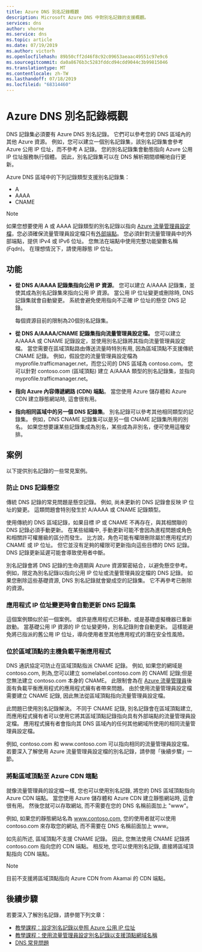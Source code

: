 ```yaml
---
title: Azure DNS 別名記錄概觀
description: Microsoft Azure DNS 中對別名記錄的支援概觀。
services: dns
author: vhorne
ms.service: dns
ms.topic: article
ms.date: 07/19/2019
ms.author: victorh
ms.openlocfilehash: 89b50cff2d46f8c92c09653aeaac49551c97e9c6
ms.sourcegitcommit: da0a8676b3c5283fddcd94cdd9044c3b99815046
ms.translationtype: MT
ms.contentlocale: zh-TW
ms.lasthandoff: 07/18/2019
ms.locfileid: "68314460"
---
```

# <a name="azure-dns-alias-records-overview"></a>Azure DNS 別名記錄概觀

DNS 記錄集必須要有 Azure DNS 別名記錄。 它們可以參考您的 DNS 區域內的其他 Azure 資源。 例如，您可以建立一個別名記錄集，該別名記錄集會參考 Azure 公用 IP 位址，而不參考 A 記錄。 您的別名記錄集會動態指向 Azure 公用 IP 位址服務執行個體。 因此，別名記錄集可以在 DNS 解析期間順暢地自行更新。

Azure DNS 區域中的下列記錄類型支援別名記錄集： 

- A
- AAAA
- CNAME

> [!NOTE]
> 如果您想要使用 A 或 AAAA 記錄類型的別名記錄以指向 [Azure 流量管理員設定檔](../traffic-manager/quickstart-create-traffic-manager-profile.md)，您必須確保流量管理員設定檔只有[外部端點](../traffic-manager/traffic-manager-endpoint-types.md#external-endpoints)。 您必須針對流量管理員中的外部端點，提供 IPv4 或 IPv6 位址。 您無法在端點中使用完整功能變數名稱 (Fqdn)。 在理想情況下，請使用靜態 IP 位址。

## <a name="capabilities"></a>功能

- **從 DNS A/AAAA 記錄集指向公用 IP 資源**。 您可以建立 A/AAAA 記錄集，並使其成為別名記錄集來指向公用 IP 資源。 當公用 IP 位址變更或刪除時, DNS 記錄集就會自動變更。 系統會避免使用指向不正確 IP 位址的懸空 DNS 記錄。

   每個資源目前的限制為20個別名記錄集。

- **從 DNS A/AAAA/CNAME 記錄集指向流量管理員設定檔。** 您可以建立 A/AAAA 或 CNAME 記錄設定，並使用別名記錄將其指向流量管理員設定檔。 當您需要在區域頂點路由傳送流量時特別有用, 因為區域頂點不支援傳統 CNAME 記錄。 例如，假設您的流量管理員設定檔為 myprofile.trafficmanager.net，而您公司的 DNS 區域為 contoso.com。 您可以針對 contoso.com (區域頂點) 建立 A/AAAA 類型的別名記錄集，並指向 myprofile.trafficmanager.net。
- **指向 Azure 內容傳遞網路 (CDN) 端點**。 當您使用 Azure 儲存體和 Azure CDN 建立靜態網站時, 這會很有用。
- **指向相同區域中的另一個 DNS 記錄集**。 別名記錄可以參考其他相同類型的記錄集。 例如，DNS CNAME 記錄集可以是另一個 CNAME 記錄集所用的別名。 如果您想要讓某些記錄集成為別名，某些成為非別名，便可使用這種安排。

## <a name="scenarios"></a>案例

以下提供別名記錄的一些常見案例。

### <a name="prevent-dangling-dns-records"></a>防止 DNS 記錄懸空

傳統 DNS 記錄的常見問題是懸空記錄。 例如, 尚未更新的 DNS 記錄會反映 IP 位址的變更。 這類問題會特別發生於 A/AAAA 或 CNAME 記錄類型。

使用傳統的 DNS 區域記錄，如果目標 IP 或 CNAME 不再存在，與其相關聯的 DNS 記錄必須手動更新。 在某些組織中, 手動更新可能不會因為進程問題或角色和相關許可權層級的區分而發生。 比方說，角色可能有權限刪除屬於應用程式的 CNAME 或 IP 位址。 但它並沒有足夠的權限可更新指向這些目標的 DNS 記錄。 DNS 記錄更新延遲可能會導致使用者中斷。

別名記錄會將 DNS 記錄的生命週期與 Azure 資源緊密結合，以避免懸空參考。 例如，限定為別名記錄以指向公用 IP 位址或流量管理員設定檔的 DNS 記錄。 如果您刪除這些基礎資源, DNS 別名記錄就會變成空的記錄集。 它不再參考已刪除的資源。

### <a name="update-dns-record-set-automatically-when-application-ip-addresses-change"></a>應用程式 IP 位址變更時會自動更新 DNS 記錄集

這個案例類似於前一個案例。 或許是應用程式已移動，或是基礎虛擬機器已重新啟動。 當基礎公用 IP 資源的 IP 位址變更時，別名記錄則會自動更新。 這樣能避免將已指派的舊公用 IP 位址，導向使用者至其他應用程式的潛在安全性風險。

### <a name="host-load-balanced-applications-at-the-zone-apex"></a>位於區域頂點的主機負載平衡應用程式

DNS 通訊協定可防止在區域頂點指派 CNAME 記錄。 例如, 如果您的網域是 contoso.com, 則為,您可以建立 somelabel.contoso.com 的 CNAME 記錄;但是您無法建立 contoso.com 本身的 CNAME。
此限制會為在 [Azure 流量管理員](../traffic-manager/traffic-manager-overview.md)後面有負載平衡應用程式的應用程式擁有者帶來問題。 由於使用流量管理員設定檔需要建立 CNAME 記錄, 因此無法從區域頂點指向流量管理員設定檔。

此問題已使用別名記錄解決。 不同于 CNAME 記錄, 別名記錄會在區域頂點建立, 而應用程式擁有者可以使用它將其區域頂點記錄指向具有外部端點的流量管理員設定檔。 應用程式擁有者會指向其 DNS 區域內的任何其他網域所使用的相同流量管理員設定檔。

例如, contoso.com 和 www\.contoso.com 可以指向相同的流量管理員設定檔。 若要深入了解使用 Azure 流量管理員設定檔的別名記錄，請參閱「後續步驟」一節。

### <a name="point-zone-apex-to-azure-cdn-endpoints"></a>將點區域頂點至 Azure CDN 端點

就像流量管理員的設定檔一樣, 您也可以使用別名記錄, 將您的 DNS 區域頂點指向 Azure CDN 端點。 當您使用 Azure 儲存體和 Azure CDN 建立靜態網站時, 這會很有用。 然後您就可以存取網站, 而不需要在您的 DNS 名稱前面加上 "www"。

例如, 如果您的靜態網站名為 www.contoso.com, 您的使用者就可以使用 contoso.com 來存取您的網站, 而不需要在 DNS 名稱前面加上 www。

如先前所述, 區域頂點不支援 CNAME 記錄。 因此, 您無法使用 CNAME 記錄將 contoso.com 指向您的 CDN 端點。 相反地, 您可以使用別名記錄, 直接將區域頂點指向 CDN 端點。

> [!NOTE]
> 目前不支援將區域頂點指向 Azure CDN from Akamai 的 CDN 端點。

## <a name="next-steps"></a>後續步驟

若要深入了解別名記錄，請參閱下列文章：

- [教學課程：設定別名記錄以參照 Azure 公用 IP 位址](tutorial-alias-pip.md)
- [教學課程：使用流量管理員設定別名記錄以支援頂點網域名稱](tutorial-alias-tm.md)
- [DNS 常見問題](https://docs.microsoft.com/azure/dns/dns-faq#alias-records)
